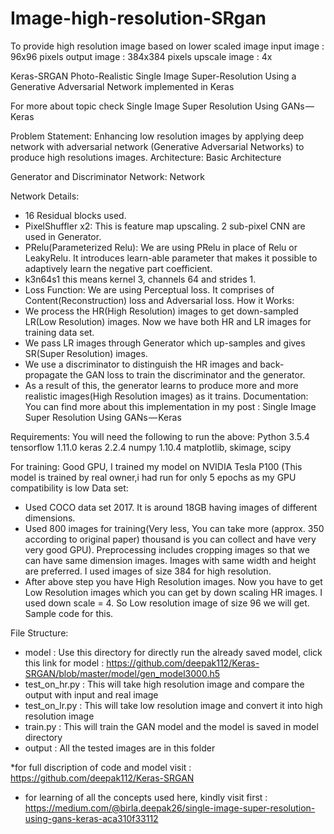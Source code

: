 # Image-high-resolution-SRgan
To provide high resolution image based on lower scaled image
input  image : 96x96 pixels
output image : 384x384 pixels
upscale image : 4x

Keras-SRGAN
Photo-Realistic Single Image Super-Resolution Using a Generative Adversarial Network implemented in Keras

For more about topic check Single Image Super Resolution Using GANs — Keras

Problem Statement:
Enhancing low resolution images by applying deep network with adversarial network (Generative Adversarial Networks) 
to produce high resolutions images.
Architecture:
Basic Architecture

Generator and Discriminator Network:
Network

Network Details:
* 16 Residual blocks used.
* PixelShuffler x2: This is feature map upscaling. 2 sub-pixel CNN are used in Generator.
* PRelu(Parameterized Relu): We are using PRelu in place of Relu or LeakyRelu. It introduces learn-able parameter 
  that makes it possible to adaptively learn the negative part coefficient.
* k3n64s1 this means kernel 3, channels 64 and strides 1.
* Loss Function: We are using Perceptual loss. It comprises of Content(Reconstruction) loss and Adversarial loss.
How it Works:
* We process the HR(High Resolution) images to get down-sampled LR(Low Resolution) images. Now we have both HR 
  and LR images for training data set.
* We pass LR images through Generator which up-samples and gives SR(Super Resolution) images.
* We use a discriminator to distinguish the HR images and back-propagate the GAN loss to train the discriminator
  and the generator.
* As a result of this, the generator learns to produce more and more realistic images(High Resolution images) as 
  it trains.
Documentation:
You can find more about this implementation in my post : Single Image Super Resolution Using GANs — Keras

Requirements:
You will need the following to run the above:
Python 3.5.4
tensorflow 1.11.0
keras 2.2.4
numpy 1.10.4
matplotlib, skimage, scipy

For training: Good GPU, I trained my model on NVIDIA Tesla P100 (This model is trained by real owner,i had run for only 5 epochs as my GPU compatibility is low
Data set:
* Used COCO data set 2017. It is around 18GB having images of different dimensions.
* Used 800 images for training(Very less, You can take more (approx. 350 according to original paper) thousand is you can
  collect and have very very good GPU). Preprocessing includes cropping images so that we can have same dimension images. 
  Images with same width and height are preferred. I used images of size 384 for high resolution.
* After above step you have High Resolution images. Now you have to get Low Resolution images which you can get by down 
  scaling HR images. I used down scale = 4. So Low resolution image of size 96 we will get. Sample code for this.
  
File Structure:
* model : Use this directory for directly run the already saved model, click this link for model : https://github.com/deepak112/Keras-SRGAN/blob/master/model/gen_model3000.h5
* test_on_hr.py : This will take high resolution image and compare the output with input and real image
* test_on_lr.py : This will take low resolution image and convert it into high resolution image
* train.py : This will train the GAN model and the model is saved in model directory
* output : All the tested images are in this folder


*for full discription of code and model visit : https://github.com/deepak112/Keras-SRGAN

* for learning of all the concepts used here, kindly visit first : https://medium.com/@birla.deepak26/single-image-super-resolution-using-gans-keras-aca310f33112 
